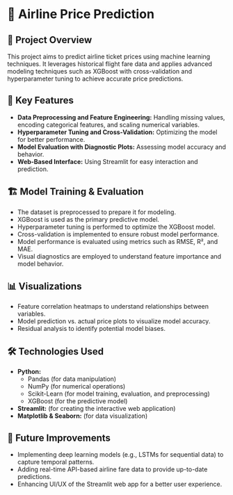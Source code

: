 

# 🛫 Airline Price Prediction

## 🎯 Project Overview

This project aims to predict airline ticket prices using machine learning techniques. It leverages historical flight fare data and applies advanced modeling techniques such as XGBoost with cross-validation and hyperparameter tuning to achieve accurate price predictions.

## 📌 Key Features

* **Data Preprocessing and Feature Engineering:** Handling missing values, encoding categorical features, and scaling numerical variables.
* **Hyperparameter Tuning and Cross-Validation:** Optimizing the model for better performance.
* **Model Evaluation with Diagnostic Plots:** Assessing model accuracy and behavior.
* **Web-Based Interface:** Using Streamlit for easy interaction and prediction.

## 🏗️ Model Training & Evaluation

* The dataset is preprocessed to prepare it for modeling.
* XGBoost is used as the primary predictive model.
* Hyperparameter tuning is performed to optimize the XGBoost model.
* Cross-validation is implemented to ensure robust model performance.
* Model performance is evaluated using metrics such as RMSE, R², and MAE.
* Visual diagnostics are employed to understand feature importance and model behavior.

## 📊 Visualizations

* Feature correlation heatmaps to understand relationships between variables.
* Model prediction vs. actual price plots to visualize model accuracy.
* Residual analysis to identify potential model biases.

## 🛠️ Technologies Used

* **Python:**
    * Pandas (for data manipulation)
    * NumPy (for numerical operations)
    * Scikit-Learn (for model training, evaluation, and preprocessing)
    * XGBoost (for the predictive model)
* **Streamlit:** (for creating the interactive web application)
* **Matplotlib & Seaborn:** (for data visualization)

## 🎯 Future Improvements

* Implementing deep learning models (e.g., LSTMs for sequential data) to capture temporal patterns.
* Adding real-time API-based airline fare data to provide up-to-date predictions.
* Enhancing UI/UX of the Streamlit web app for a better user experience.
